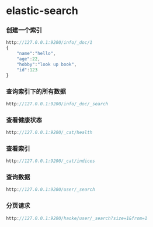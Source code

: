 # elastic-search
### 创建一个索引
```js
http://127.0.0.1:9200/info/_doc/1
{
    "name":"hello",
    "age":22,
    "hobby":"look up book",
    "id":123
}
```
### 查询索引下的所有数据
```js
http://127.0.0.1:9200/info/_doc/_search
```
### 查看健康状态
```js
http://127.0.0.1:9200/_cat/health
```
### 查看索引
```js
http://127.0.0.1:9200/_cat/indices
```
### 查询数据
```js
http://127.0.0.1:9200/user/_search
```

### 分页请求
```js
http://127.0.0.1:9200/haoke/user/_search?size=1&from=1
```

